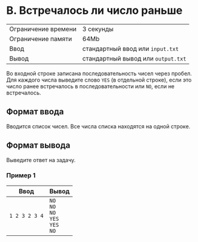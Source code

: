 # B. Встречалось ли число раньше

|                     |                                    |
| ------------------- | ---------------------------------- |
| Ограничение времени | 3 секунды                          |
| Ограничение памяти  | 64Mb                               |
| Ввод                | стандартный ввод или `input.txt`   |
| Вывод               | стандартный вывод или `output.txt` |

Во входной строке записана последовательность чисел через пробел. Для каждого числа выведите слово `YES` (в отдельной строке), если это число ранее встречалось в последовательности или `NO`, если не встречалось.

## Формат ввода

Вводится список чисел. Все числа списка находятся на одной строке.

## Формат вывода

Выведите ответ на задачу.

### Пример 1

| Ввод          | Вывод                                                    |
| ------------- | -------------------------------------------------------- |
| `1 2 3 2 3 4` | `NO` <br> `NO` <br> `NO` <br> `YES` <br> `YES` <br> `NO` |
